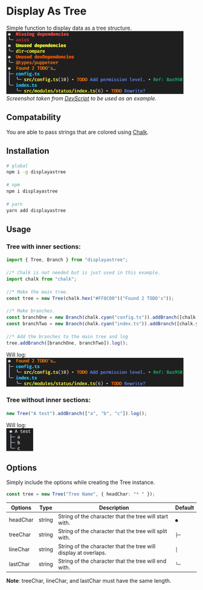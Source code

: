 # Display As Tree

Simple function to display data as a tree structure.
<br>
![Display As Tree](.github/displayastree.png)
<br>
_Screenshot taken from [DevScript](https://www.npmjs.com/package/ts-devscript) to be used as an example._

## Compatability

You are able to pass strings that are colored using [Chalk](https://www.npmjs.com/package/chalk).

## Installation

```bash
# global
npm i -g displayastree

# npm
npm i displayastree

# yarn
yarn add displayastree
```

## Usage

### Tree with inner sections:

```TypeScript
import { Tree, Branch } from "displayastree";

//* Chalk is not needed but is just used in this example.
import chalk from "chalk";

//* Make the main tree.
const tree = new Tree(chalk.hex("#FF8C00")("Found 2 TODO's"));

//* Make branches.
const branchOne = new Branch(chalk.cyan("config.ts")).addBranch([chalk.yellow("src/config.ts")]);
const branchTwo = new Branch(chalk.cyan("index.ts")).addBranch([chalk.yellow("src/modules/status/index.ts")]);

//* Add the branches to the main tree and log
tree.addBranch([branchOne, branchTwo]).log();
```

Will log:
<br>
![Display As Tree](.github/usageexampleone.png)

### Tree without inner sections:

```TypeScript
new Tree("A test").addBranch(["a", "b", "c"]).log();
```

Will log:
<br>
![Display As Tree](.github/usageexampletwo.png)

## Options

Simply include the options while creating the Tree instance.

```Typescript
const tree = new Tree("Tree Name", { headChar: "* " });
```

| Options  | Type   | Description                                                     | Default |
| -------- | ------ | --------------------------------------------------------------- | ------- |
| headChar | string | String of the character that the tree will start with.          | `● `    |
| treeChar | string | String of the character that the tree will split with.          | `├─ `   |
| lineChar | string | String of the character that the tree will display at overlaps. | `│ `    |
| lastChar | string | String of the character that the tree will end with.            | `╰─ `   |

**Note**: treeChar, lineChar, and lastChar must have the same length.
